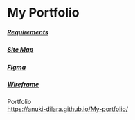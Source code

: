 # My Portfolio
##### [Requirements](https://docs.google.com/document/d/1943saYzu7tCv0lXBRdpRTlBH3vZSQN4_c9dIusFzIZ8/edit?usp=sharing) <br/>
##### [Site Map](https://www.gloomaps.com/nnGqwKwk2b)<br/>
##### [Figma](https://www.figma.com/file/WkRvwMGxGku6o1JwNbNITC/PORTFOLIO?type=design&node-id=1%3A2&mode=design&t=HFRscMV9g4TPd0Cv-1)<br/>
##### [Wireframe](https://drive.google.com/file/d/10WpsdTUu1lDfXItyfnXOIeXiAU5nR7sp/view?usp=sharing)<br/>

<bold>Portfolio</bold><br/>  https://anuki-dilara.github.io/My-portfolio/
